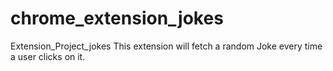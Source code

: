 # chrome_extension_jokes
Extension_Project_jokes
This extension will fetch a random Joke every time a user clicks on it.

